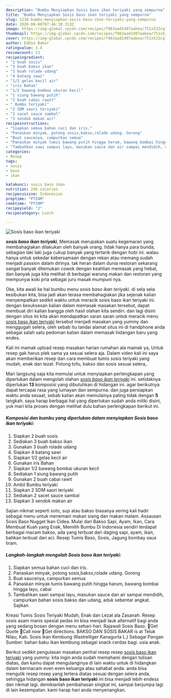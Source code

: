 ```yaml
---
description: "Bumbu Menyiapkan Sosis baso ikan teriyaki yang sempurna"
title: "Bumbu Menyiapkan Sosis baso ikan teriyaki yang sempurna"
slug: 1238-bumbu-menyiapkan-sosis-baso-ikan-teriyaki-yang-sempurna
date: 2020-08-06T07:46:10.313Z
image: https://img-global.cpcdn.com/recipes/f963aad1497aabea/751x532cq70/sosis-baso-ikan-teriyaki-foto-resep-utama.jpg
thumbnail: https://img-global.cpcdn.com/recipes/f963aad1497aabea/751x532cq70/sosis-baso-ikan-teriyaki-foto-resep-utama.jpg
cover: https://img-global.cpcdn.com/recipes/f963aad1497aabea/751x532cq70/sosis-baso-ikan-teriyaki-foto-resep-utama.jpg
author: Eddie Baker
ratingvalue: 3.4
reviewcount: 13
recipeingredient:
- "2 buah sosis"
- "3 buah bakso ikan"
- "3 buah rolade udang"
- "4 batang sawi"
- "1/2 gelas kecil air"
- "iris Bahan"
- "1/2 bawang bombai ukuran kecil"
- "1 siung bawang putih"
- "2 buah cabai rawit"
- " Bumbu teriyaki"
- "2 SDM saori teriyaki"
- "2 sacet sauce sambal"
- "3 sendok makan air"
recipeinstructions:
- "Siapkan semua bahan cuci dan iris."
- "Panaskan minyak, potong sosis,bakso,rolade udang. Goreng"
- "Buat saucenya, campurkan semua"
- "Panaskan minyak tumis bawang putih hingga harum, bawang bombai hingga layu, cabai"
- "Tambahkan sawi sampai layu, masukan sauce dan air sampai mendidih, campurkan bahan sosis bakso dan udang, aduk sebentar angkat. Sajikan"
categories:
- Resep
tags:
- sosis
- baso
- ikan

katakunci: sosis baso ikan 
nutrition: 246 calories
recipecuisine: Indonesian
preptime: "PT24M"
cooktime: "PT39M"
recipeyield: "2"
recipecategory: Lunch

---
```



![Sosis baso ikan teriyaki](https://img-global.cpcdn.com/recipes/f963aad1497aabea/751x532cq70/sosis-baso-ikan-teriyaki-foto-resep-utama.jpg)

<b><i>sosis baso ikan teriyaki</i></b>, Memasak merupakan suatu kegemaran yang membahagiakan dilakukan oleh banyak orang. tidak hanya para bunda, sebagian laki laki juga cukup banyak yang tertarik dengan hobi ini. walau hanya untuk sekedar kebersamaan dengan rekan atau memang sudah menjadi passion dalam dirinya. tak heran dalam dunia restoran sekarang sangat banyak ditemukan cowok dengan keahlian memasak yang hebat, dan banyak juga kita melihat di berbagai warung makan dan restoran yang mempunyai koki pria sebagai juru masak mumpuni nya.

Oke, kita awali ke hal bumbu menu <i>sosis baso ikan teriyaki</i>. di sela sela kesibukan kita, bisa jadi akan terasa membahagiakan jika sejenak kalian menyempatkan sedikit waktu untuk meracik sosis baso ikan teriyaki ini. dengan kesuksesan kalian dalam memasak masakan tersebut, dapat membuat diri kalian bangga oleh hasil olahan kita sendiri. dan lagi disini dengan situs ini kita akan mendapatkan saran saran untuk meracik menu <u>sosis baso ikan teriyaki</u> tersebut menjadi masakan yang yummy dan menggugah selera, oleh sebab itu tandai alamat situs ini di handphone anda sebagai salah satu pedoman kalian dalam memasak hidangan baru yang endes.

Kali ini mamak upload resep masakan harian rumahan ala mamak ya, Untuk resep gak harus plek sama ya sesuai selera aja. Dalam video kali ini saya akan memberikan resep dan cara membuat tumis sosis teriyaki yang mudah, enak dan lezat. Potong tofu, bakso dan sosis sesuai selera,.


Mari langsung saja kita memulai untuk menyiapkan perlengkapan yang diperlukan dalam mengolah olahan <u><i>sosis baso ikan teriyaki</i></u> ini. setidaknya diperlukan <b>13</b> komposisi yang dibutuhkan di hidangan ini. agar berikutnya dapat tercapai rasa yang lumayan dan sempurna. dan juga persiapkan waktu anda sesaat, sebab kalian akan memulainya paling tidak dengan <b>5</b> langkah. saya harap berbagai hal yang diperlukan sudah anda miliki disini, yuk mari kita proses dengan melihat dulu bahan perlengkapan berikut ini.

<!--inarticleads1-->

##### Komposisi dan bumbu yang diperlukan dalam menyiapkan Sosis baso ikan teriyaki:

1. Siapkan 2 buah sosis
1. Sediakan 3 buah bakso ikan
1. Gunakan 3 buah rolade udang
1. Siapkan 4 batang sawi
1. Siapkan 1/2 gelas kecil air
1. Gunakan iris Bahan
1. Siapkan 1/2 bawang bombai ukuran kecil
1. Sediakan 1 siung bawang putih
1. Gunakan 2 buah cabai rawit
1. Ambil  Bumbu teriyaki
1. Siapkan 2 SDM saori teriyaki
1. Sediakan 2 sacet sauce sambal
1. Siapkan 3 sendok makan air


Sajian nikmat seperti soto, sup atau bakso biasanya sering kali hadir sebagai menu untuk menemani makan siang dan makan malam. Assausan Sosis Baso Nugget Ikan Cidea. Mulai dari Bakso Sapi, Ayam, Ikan, Cara Membuat Kuah yang Enak, Memilih Bumbu Di Indonesia sendiri terdapat berbagai macam bakso, ada yang terbuat dari daging sapi, ayam, ikan, bahkan terbuat dari aci. Resep Tumis Baso, Sosis, Jagung bombay saus tiram. 

<!--inarticleads2-->

##### Langkah-langkah mengolah Sosis baso ikan teriyaki:

1. Siapkan semua bahan cuci dan iris.
1. Panaskan minyak, potong sosis,bakso,rolade udang. Goreng
1. Buat saucenya, campurkan semua
1. Panaskan minyak tumis bawang putih hingga harum, bawang bombai hingga layu, cabai
1. Tambahkan sawi sampai layu, masukan sauce dan air sampai mendidih, campurkan bahan sosis bakso dan udang, aduk sebentar angkat. Sajikan


Kreasi Tumis Sosis Teriyaki Mudah, Enak dan Lezat ala Zasanah. Resep sosis asam manis spesial pedas ini bisa menjadi lauk alternatif bagi anda yang sedang bosan dengan menu sehari-hari. Rajawali Sosis Baso. Get Quote Call now Get directions. BAKSO DAN SOSIS BAKAR is at Teluk Nilau, Kab. Sosis Ikan Kembung (Rastrelliger Kanagurta L.) Sebagai Pangan Sumber. bahan baku ikan kembung sebagai snack cerdas bagi. usia anak. 

Berikut sedikit pengulasan masakan perihal resep resep <u>sosis baso ikan teriyaki</u> yang yummy. kita ingin anda sudah memahami dengan tulisan diatas, dan kamu dapat mengulanginya di lain waktu untuk di hidangkan dalam bermacam even even keluarga atau sahabat anda. anda bisa mengulik resep resep yang tertera diatas sesuai dengan selera anda, sehingga hidangan <b>sosis baso ikan teriyaki</b> ini bisa menjadi lebih endess dan nikmat lagi. demikianlah pembahasan singkat ini, sampai berjumpa lagi di lain kesempatan. kami harap hari anda menyenangkan.
